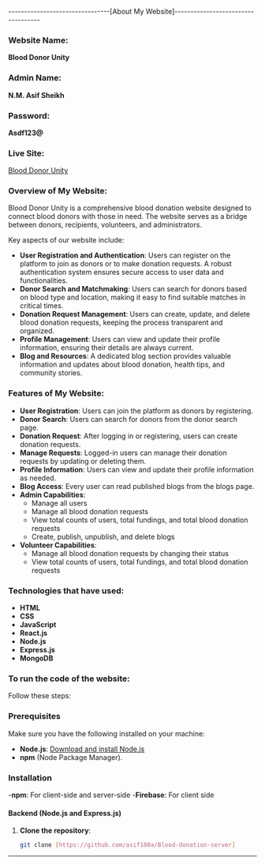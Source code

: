--------------------------------[About My Website]-----------------------------------

### Website Name:
**Blood Donor Unity**

### Admin Name:
**N.M. Asif Sheikh**

### Password:
**Asdf123@**

### Live Site:
[Blood Donor Unity](https://blood-donator-unity.web.app/)

### Overview of My Website:
Blood Donor Unity is a comprehensive blood donation website designed to connect blood donors with those in need. The website serves as a bridge between donors, recipients, volunteers, and administrators.

Key aspects of our website include:

- **User Registration and Authentication**: Users can register on the platform to join as donors or to make donation requests. A robust authentication system ensures secure access to user data and functionalities.
- **Donor Search and Matchmaking**: Users can search for donors based on blood type and location, making it easy to find suitable matches in critical times.
- **Donation Request Management**: Users can create, update, and delete blood donation requests, keeping the process transparent and organized.
- **Profile Management**: Users can view and update their profile information, ensuring their details are always current.
- **Blog and Resources**: A dedicated blog section provides valuable information and updates about blood donation, health tips, and community stories.

### Features of My Website:

- **User Registration**: Users can join the platform as donors by registering.
- **Donor Search**: Users can search for donors from the donor search page.
- **Donation Request**: After logging in or registering, users can create donation requests.
- **Manage Requests**: Logged-in users can manage their donation requests by updating or deleting them.
- **Profile Information**: Users can view and update their profile information as needed.
- **Blog Access**: Every user can read published blogs from the blogs page.
- **Admin Capabilities**:
  - Manage all users
  - Manage all blood donation requests
  - View total counts of users, total fundings, and total blood donation requests
  - Create, publish, unpublish, and delete blogs
- **Volunteer Capabilities**:
  - Manage all blood donation requests by changing their status
  - View total counts of users, total fundings, and total blood donation requests
 
### Technologies that have used:

 - **HTML**
 - **CSS**
 - **JavaScript**
 - **React.js**
 - **Node.js**
 - **Express.js**
 - **MongoDB**

### To run the code of the website:
Follow these steps:

### Prerequisites

Make sure you have the following installed on your machine:

- **Node.js**: [Download and install Node.js](https://nodejs.org/)
- **npm** (Node Package Manager).

### Installation
-**npm**: For client-side and server-side
-**Firebase**: For client side

#### Backend (Node.js and Express.js)

1. **Clone the repository**:
   ```bash
   git clone [https://github.com/asif100a/Blood-donation-server]

--------------------------------------------------------------------------------------
